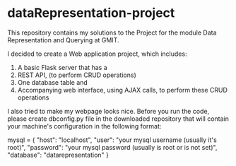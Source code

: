 # dataRepresentation-project

This repository contains my solutions to the Project for the module Data Representation and Querying at GMIT.

I decided to create a Web application project, which includes:

1. A basic Flask server that has a
2. REST API, (to perform CRUD operations)
3. One database table and
4. Accompanying web interface, using AJAX
calls, to perform these CRUD operations

I also tried to make my webpage looks nice. Before you run the code, please create dbconfig.py file in the downloaded repository that will contain your machine's configuration in the following format:

mysql = {
    "host": "localhost",
    "user": "your mysql username (usually it's root)",
    "password": "your mysql password (usually is root or is not set)",
    "database": "datarepresentation"
}